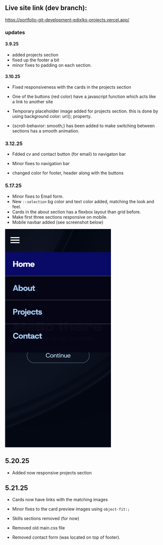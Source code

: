 ﻿## Live site link (dev branch):

https://portfolio-git-development-edixlks-projects.vercel.app/

### updates

#### 3.9.25

- added projects section
- fixed up the footer a bit
- minor fixes to padding on each section.

#### 3.10.25

- Fixed responsiveness with the cards in the projects section

- One of the buttons (red color) have a javascript function which acts like a link to another site

- Temporary placeholder image added for projects section. this is done by using background color: url(); property.

- {scroll-behavior: smooth;} has been added to make switching between sections has a smooth animation.

### 3.12.25

- Fdded cv and contact button (for email) to navigaton bar

- Minor fixes to navigation bar

- changed color for footer, header along with the buttons

### 5.17.25 

- Minor fixes to Email form.
- New ```::selection``` bg color and text color added, matching the look and feel.
- Cards in the about section has a flexbox layout than grid before.
- Make first three sections responsive on mobile.
- Mobile navbar added (see screenshot below)

![Mobile nav bar ](/assets/images/Screenshot.png)

## 5.20.25

- Added now responsive projects section

## 5.21.25

- Cards now have links with the matching images 

- Minor fixes to the card preview images using ``object-fit:;``

- Skills sections removed (for now)

- Removed old main.css file 

- Removed contact form (was located on top of footer).
